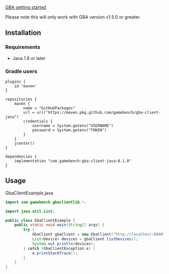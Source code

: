 [GBA getting started](https://docs.gamebench.net/automation-interface-usage/http-api/#getting-started)

Please note this will only work with GBA version v1.5.0 or greater.

## Installation

### Requirements

* Java 1.8 or later

### Gradle users

```
plugins {
    id 'maven'
}

repositories {
    maven {
        name = "GitHubPackages"
        url = uri("https://maven.pkg.github.com/gamebench/gba-client-java")
        credentials {
            username = System.getenv("USERNAME")
            password = System.getenv("TOKEN")
        }
    }
    jcenter()
}

dependencies {
    implementation "com.gamebench:gba-client-java:0.1.0"
}
```

## Usage

GbaClientExample.java

```java
import com.gamebench.gbaclientlib.*;

import java.util.List;

public class GbaClientExample {
    public static void main(String[] args) {
        try {
            GbaClient gbaClient = new GbaClient("http://localhost:8000");
            List<Device> devices = gbaClient.listDevices();
            System.out.println(devices);
        } catch (GbaClientException e) {
            e.printStackTrace();
        }
    }
}
```
